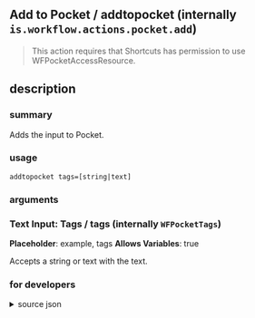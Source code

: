 
## Add to Pocket / addtopocket (internally `is.workflow.actions.pocket.add`)


> This action requires that Shortcuts has permission to use WFPocketAccessResource.


## description
### summary
Adds the input to Pocket.


### usage
`addtopocket tags=[string|text]`

### arguments
### Text Input: Tags / tags (internally `WFPocketTags`)
**Placeholder**: example, tags
**Allows Variables**: true


Accepts a string 
or text
with the text.

### for developers

<details><summary>source json</summary>
<p>
```json
{
	"ActionClass": "WFPocketAddAction",
	"AppIdentifier": "com.ideashower.ReadItLaterPro",
	"Category": "Web",
	"Description": {
		"DescriptionSummary": "Adds the input to Pocket."
	},
	"Input": {
		"Multiple": true,
		"Required": true,
		"Types": [
			"WFURLContentItem"
		]
	},
	"InputPassthrough": true,
	"Name": "Add to Pocket",
	"Parameters": [
		{
			"Class": "WFTextInputParameter",
			"Description": "A comma-separated list of tags to apply to the items added to Pocket.",
			"Key": "WFPocketTags",
			"Label": "Tags",
			"Placeholder": "example, tags"
		}
	],
	"RequiredResources": [
		"WFPocketAccessResource"
	]
}
```
</p></details>
